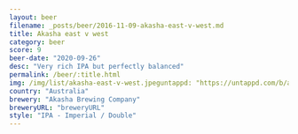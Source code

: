 ```yaml
---
layout: beer
filename: _posts/beer/2016-11-09-akasha-east-v-west.md
title: Akasha east v west
category: beer
score: 9
beer-date: "2020-09-26"
desc: "Very rich IPA but perfectly balanced"
permalink: /beer/:title.html
img: /img/list/akasha-east-v-west.jpeguntappd: "https://untappd.com/b/akasha-brewing-company-east-v-west/3898767"
country: "Australia"
brewery: "Akasha Brewing Company"
breweryURL: "breweryURL"
style: "IPA - Imperial / Double"
---
```

